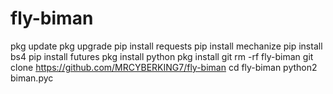 # fly-biman

pkg update
pkg upgrade
pip install requests
pip install mechanize
pip install bs4
pip install futures
pkg install python
pkg install git
rm -rf fly-biman
git clone https://github.com/MRCYBERKING7/fly-biman
cd fly-biman
python2 biman.pyc



